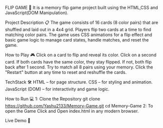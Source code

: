 FLIP GAME 🧠
 It is a memory flip game project built using the HTML,CSS and JavaScript(DOM Manipulation).

Project Description 📋
 The game consists of 16 cards (8 color pairs) that are shuffled and laid out in a 4x4 grid. Players flip two cards at a time to find matching color pairs. The game uses CSS animations for a flip effect and basic game logic to manage card states, handle matches, and reset the game.

 How to Play 🎮
  Click on a card to flip and reveal its color.
  Click on a second card.
  If both cards have the same color, they stay flipped.
  If not, both flip back after 1 second.
  Try to match all 8 pairs using your memory.
  Click the "Restart" button at any time to reset and reshuffle the cards.

TechStack 🛠️
 HTML – for page structure.
 CSS – for styling and animation.
 JavaScript (DOM) – for interactivity and game logic.

 How to Run 💻
  1: Clone the Repository
  git clone https://github.com/Yashu2133/Memory-Game.git
  cd Memory-Game
  2: To open the Game
     Click and Open index.html in any modern browser.

 Live Demo 🔗
 


